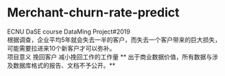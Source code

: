 # Merchant-churn-rate-predict
ECNU DaSE course DataMing Project#2019  
根据调查，企业平均5年就会失去一半的客户，而失去一个客户带来的巨大损失，可能需要拉进来10个新客户才可以弥补。   
项目意义 挽回客户 减小挽回工作的工作量
** 出于商业数据价值，所有数据与涉及数据库格式的报告、文档不予公开。**

